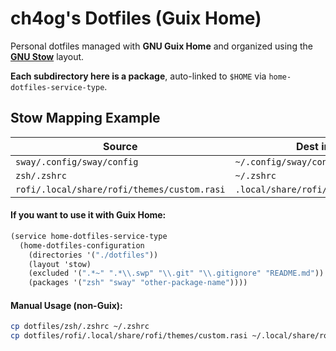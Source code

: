# ch4og's Dotfiles (Guix Home)

Personal dotfiles managed with **GNU Guix Home** and organized using the [**GNU Stow**](https://www.gnu.org/software/stow/manual/stow.html#Introduction) layout.

**Each subdirectory here is a package**, auto-linked to `$HOME` via `home-dotfiles-service-type`.

## Stow Mapping Example

| Source| Dest in `$HOME`|
|-|-|
|`sway/.config/sway/config`|`~/.config/sway/config`|
|`zsh/.zshrc`|`~/.zshrc`|
|`rofi/.local/share/rofi/themes/custom.rasi`|`.local/share/rofi/themes/custom.rasi`|

#### If you want to use it with Guix Home:
```scheme
(service home-dotfiles-service-type
  (home-dotfiles-configuration
    (directories '("./dotfiles"))
    (layout 'stow)
    (excluded '(".*~" ".*\\.swp" "\\.git" "\\.gitignore" "README.md"))
    (packages '("zsh" "sway" "other-package-name"))))
```

#### Manual Usage (non-Guix):
```sh
cp dotfiles/zsh/.zshrc ~/.zshrc
cp dotfiles/rofi/.local/share/rofi/themes/custom.rasi ~/.local/share/rofi/themes/custom.rasi
```
